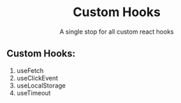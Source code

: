 <div align="center">
  <h1>Custom Hooks</h1>
  <p>A single stop for all custom react hooks</p>
</div>

<h2>Custom Hooks:</h2>
<ol>
  <li>useFetch</li>
  <li>useClickEvent</li>
  <li>useLocalStorage</li>
  <li>useTimeout</li>
</ol>
